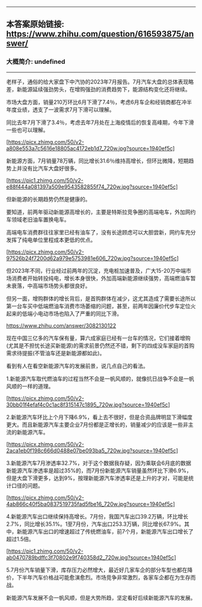 ----------------------------------------
## 本答案原始链接: https://www.zhihu.com/question/616593875/answer/
### 大概简介: undefined
----------------------------------------
老样子，通俗的给大家盘下中汽协的2023年7月报告。7月汽车大盘的总体表现略差，新能源延续强劲势头，在增购强劲的消费趋势下，能源结构变化还将继续。

市场大盘方面，销量210万环比6月下滑了7.4％，考虑6月车企和经销商都在冲半年度业绩，透支了一波需求7月下滑可以理解。

同比去年7月下滑了3.4％，考虑去年7月处在上海疫情后的恢复高峰期，今年下滑一些也可以理解。

[https://picx.zhimg.com/50/v2-a808e553a7c5616e18805ac4172eb1d7_720w.jpg?source=1940ef5c]

新能源方面，7月销量78万辆，同比增长31.6％维持高增长，但环比微降，短期趋势上并没有比汽车大盘好很多。

[https://pic1.zhimg.com/50/v2-e88f444a081397a509e9543582855f74_720w.jpg?source=1940ef5c]

但新能源的长期趋势仍然是健康的。

要知道，前两年驱动新能源高增长的，主要是特斯拉竞争圈的高端电车，外加网约车领域老旧油车置换电车。

高端电车消费群往往家里已经有油车了，没有长途顾虑可以大胆尝新，网约车充分发挥了纯电单位里程成本更低的优点。

[https://picx.zhimg.com/50/v2-97526b24f7200d62a979e5753981e606_720w.jpg?source=1940ef5c]

但2023年不同，行业经过前两年的沉淀，充电桩加速普及，广大15-20万中端市场消费者开始转投纯电，增长本身很快，外加高端新能源继续强势，高端燃油车暂未衰落，中高端市场势头都很良好。

但另一面，增购群体的增长背后，是首购群体在减少，这尤其造成了需要长途所以第一台车买中低端燃油车消费市场萎缩的问题，甚至，前两年因廉价代步车定位火起来的低端小电动市场也陷入了严重的同比下滑。

https://www.zhihu.com/answer/3082130122

现在中国三亿多的汽车保有量，算六成家庭已经有一台车的情况，它们接着增购(尤其是不担忧长途买新能源)的需求前景仍然还不错，剩下的四成没车家庭的首购需求待提振(不管油车还是新能源都如此)。

看到有人在看空新能源汽车的发展前景，说几点自己的看法。

1.新能源汽车取代燃油车的过程当然不会是一帆风顺的，就像抗日战争不会是一帆风顺的一样的道理。

[https://picx.zhimg.com/50/v2-30bb01f4efaf4c0c1ac8f315147c1895_720w.jpg?source=1940ef5c]

2.新能源汽车环比上个月下降6.9%，看上去不很好，但是合资品牌明显下滑幅度更大。而且新能源汽车主要企业7月份都是正增长的，销量减少的应该是一些非主流的新能源汽车。

[https://picx.zhimg.com/50/v2-2aca1eb0f198c666d0488e07be093ba5_720w.jpg?source=1940ef5c]

3.新能源汽车7月渗透率32.7%，对于这个数据我存疑，因为乘联会6月底的数据新能源汽车渗透率是超过35%的，而7月份新能源汽车销量虽然环比下滑6.9%，但是大盘下滑更多，达到9%，按理新能源汽车渗透率还是上升的才对，可能是统计口径的问题。

[https://picx.zhimg.com/50/v2-4ab866c40f5ba0837519735fad5fbe16_720w.jpg?source=1940ef5c]

4.新能源汽车出口继续保持高增长。7月份，我国汽车出口39.2万辆，环比增长2.7%，同比增长35.1%。1至7月份，汽车出口253.3万辆，同比增长67.9%。其中，新能源汽车出口的增速超过了传统燃油车，前7个月，新能源汽车出口增长了超过1.5倍。

[https://pic1.zhimg.com/50/v2-ab0470789bdffc3f70802e9f740358d2_720w.jpg?source=1940ef5c]

5.7月份汽车销量下滑，库存压力必然增大，最近好几家车企的部分车型也都在降价，下半年汽车价格战可能愈演愈烈。市场竞争非常激烈，各家车企都在为生存而战。

新能源汽车发展不会一帆风顺，但是大势所趋，坚定看好后续新能源汽车的发展。